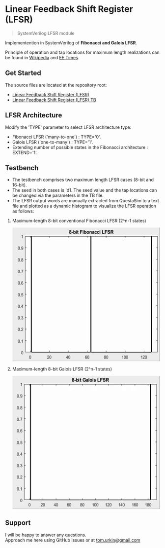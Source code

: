 # Linear Feedback Shift Register (LFSR)

> SystemVerilog LFSR module   

Implementention in SystemVerilog of __Fibonacci and Galois LFSR__.  

Principle of operation and tap locations for maximum length realizations can be found in [Wikipedia](https://en.wikipedia.org/wiki/Linear-feedback_shift_register) and [EE Times](https://www.eetimes.com/tutorial-linear-feedback-shift-registers-lfsrs-part-1/).

## Get Started

The source files  are located at the repository root:

- [Linear Feedback Shift Register (LFSR)](./LFSR.sv)
- [Linear Feedback Shift Register (LFSR) TB](./LFSR_TB.sv)

## LFSR Architecture
Modify the 'TYPE' parameter to select LFSR architecture type:
- Fibonacci LFSR ('many-to-one') : TYPE='0'.
- Galois LFSR ('one-to-many') : TYPE='1'.
- Extending number of possible states in the Fibonacci architecture : EXTEND='1'.

## Testbench

- The testbench comprises two maximum length LFSR cases (8-bit and 16-bit).
- The seed in both cases is 'd1. The seed value and the tap locations can be changed via the parameters in the TB file. 
- The LFSR output words are manually extracted from QuestaSim to a text file and plotted as a dynamic histogram to visualize the LFSR operation as follows:

1.	Maximum-length 8-bit conventional Fibonacci LFSR  (2^n-1 states)
	
	![8_bit_Fibonacci_LFSR](./docs/8_bit_Fibonacci.gif) 

2.	Maximum-length 8-bit Galois LFSR  (2^n-1 states)
	
	![8_bit_Galios_LFSR](./docs/8_bit_Galois.gif) 

## Support

I will be happy to answer any questions.  
Approach me here using GitHub Issues or at tom.urkin@gmail.com